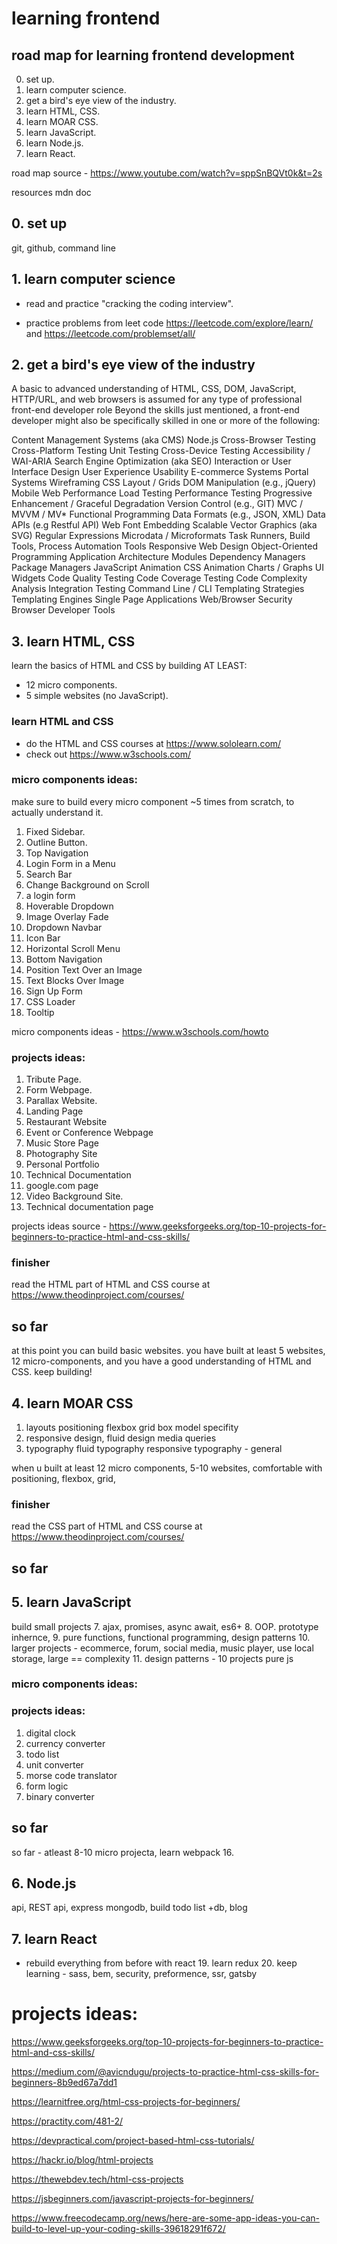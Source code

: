 # learning frontend

## road map for learning frontend development

0. set up.
1. learn computer science.
2. get a bird's eye view of the industry.
3. learn HTML, CSS.
4. learn MOAR CSS.
5. learn JavaScript.
6. learn Node.js.
7. learn React.

road map source - https://www.youtube.com/watch?v=sppSnBQVt0k&t=2s

resources mdn doc

## 0. set up

git, github, command line

## 1. learn computer science

- read and practice "cracking the coding interview".

- practice problems from leet code https://leetcode.com/explore/learn/ and https://leetcode.com/problemset/all/

## 2. get a bird's eye view of the industry

A basic to advanced understanding of HTML, CSS, DOM, JavaScript, HTTP/URL, and web browsers is assumed for any type of professional front-end developer role
Beyond the skills just mentioned, a front-end developer might also be specifically skilled in one or more of the following:

Content Management Systems (aka CMS)
Node.js
Cross-Browser Testing
Cross-Platform Testing
Unit Testing
Cross-Device Testing
Accessibility / WAI-ARIA
Search Engine Optimization (aka SEO)
Interaction or User Interface Design
User Experience
Usability
E-commerce Systems
Portal Systems
Wireframing
CSS Layout / Grids
DOM Manipulation (e.g., jQuery)
Mobile Web Performance
Load Testing
Performance Testing
Progressive Enhancement / Graceful Degradation
Version Control (e.g., GIT)
MVC / MVVM / MV\*
Functional Programming
Data Formats (e.g., JSON, XML)
Data APIs (e.g Restful API)
Web Font Embedding
Scalable Vector Graphics (aka SVG)
Regular Expressions
Microdata / Microformats
Task Runners, Build Tools, Process Automation Tools
Responsive Web Design
Object-Oriented Programming
Application Architecture
Modules
Dependency Managers
Package Managers
JavaScript Animation
CSS Animation
Charts / Graphs
UI Widgets
Code Quality Testing
Code Coverage Testing
Code Complexity Analysis
Integration Testing
Command Line / CLI
Templating Strategies
Templating Engines
Single Page Applications
Web/Browser Security
Browser Developer Tools

## 3. learn HTML, CSS

learn the basics of HTML and CSS by building AT LEAST:

- 12 micro components.
- 5 simple websites (no JavaScript).

### learn HTML and CSS

- do the HTML and CSS courses at https://www.sololearn.com/
- check out https://www.w3schools.com/

### micro components ideas:

make sure to build every micro component ~5 times from scratch, to actually understand it.

1. Fixed Sidebar.
2. Outline Button.
3. Top Navigation
4. Login Form in a Menu
5. Search Bar
6. Change Background on Scroll
7. a login form
8. Hoverable Dropdown
9. Image Overlay Fade
10. Dropdown Navbar
11. Icon Bar
12. Horizontal Scroll Menu
13. Bottom Navigation
14. Position Text Over an Image
15. Text Blocks Over Image
16. Sign Up Form
17. CSS Loader
18. Tooltip

micro components ideas - https://www.w3schools.com/howto

### projects ideas:

1. Tribute Page.
2. Form Webpage.
3. Parallax Website.
4. Landing Page
5. Restaurant Website
6. Event or Conference Webpage
7. Music Store Page
8. Photography Site
9. Personal Portfolio
10. Technical Documentation
11. google.com page
12. Video Background Site.
13. Technical documentation page

projects ideas source - https://www.geeksforgeeks.org/top-10-projects-for-beginners-to-practice-html-and-css-skills/

### finisher

read the HTML part of HTML and CSS course at https://www.theodinproject.com/courses/

## so far

at this point you can build basic websites.
you have built at least 5 websites, 12 micro-components, and you have a good understanding of HTML and CSS.
keep building!

## 4. learn MOAR CSS

1. layouts positioning flexbox grid box model specifity
2. responsive design, fluid design media queries
3. typography fluid typography responsive typography - general

when u built at least 12 micro components, 5-10 websites, comfortable with positioning, flexbox, grid,

### finisher

read the CSS part of HTML and CSS course at https://www.theodinproject.com/courses/

## so far

## 5. learn JavaScript

build small projects 7. ajax, promises, async await, es6+ 8. OOP. prototype inhernce, 9. pure functions, functional programming, design patterns 10. larger projects - ecommerce, forum, social media, music player, use local storage, large == complexity 11. design patterns - 10 projects pure js

### micro components ideas:

### projects ideas:

1. digital clock
2. currency converter
3. todo list
4. unit converter
5. morse code translator
6. form logic
7. binary converter

## so far

so far - atleast 8-10 micro projecta, learn webpack 16.

## 6. Node.js

api, REST api, express mongodb, build todo list +db, blog

## 7. learn React

- rebuild everything from before with react 19. learn redux 20. keep learning - sass, bem, security, preformence, ssr, gatsby

# projects ideas:

https://www.geeksforgeeks.org/top-10-projects-for-beginners-to-practice-html-and-css-skills/

https://medium.com/@avicndugu/projects-to-practice-html-css-skills-for-beginners-8b9ed67a7dd1

https://learnitfree.org/html-css-projects-for-beginners/

https://practity.com/481-2/

https://devpractical.com/project-based-html-css-tutorials/

https://hackr.io/blog/html-projects

https://thewebdev.tech/html-css-projects

https://jsbeginners.com/javascript-projects-for-beginners/

https://www.freecodecamp.org/news/here-are-some-app-ideas-you-can-build-to-level-up-your-coding-skills-39618291f672/
